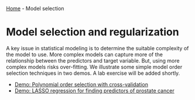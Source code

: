 [Home](../sequence.md) - Model selection 

# Model selection and regularization

A key issue in statistical modeling is to determine the suitable complexity
of the model to use.  More complex models can capture more of the relationship
between the predictors and target variable.  But, using more complex models risks
over-fitting.  We illustrate some simple model order selection techniques
in two demos.  A lab exercise will be added shortly.

* [Demo:  Polynomial order selection with cross-validation](./polyfit.ipynb)
* [Demo:  LASSO regression for finding predictors of prostate cancer](./prostate.ipynb) 



